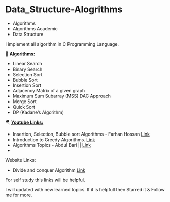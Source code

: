 # Data_Structure-Alogrithms

- Algorithms
- Algorithms Academic
- Data Structure

I implement all algorithm in C Programming Language. 

🚀 **<ins> Algorithms: </ins>**

* Linear Search
* Binary Search
* Selection Sort
* Bubble Sort
* Insertion Sort
* Adjacency Matrix of a given graph
* Maximum Sum Subarray (MSS) DAC Approach
* Merge Sort
* Quick Sort
* DP (Kadane’s Algorithm)


🪂 **<ins>Youtube Links:</ins>**
* Insertion, Selection, Bubble sort Algorithms - Farhan Hossan  [Link](https://www.youtube.com/playlist?list=PLgrAmbRAezuhDI7LqoRiDlS2eimB7zXBf)
* Introduction to Greedy Algorithms.  [Link](https://www.youtube.com/watch?v=HzeK7g8cD0Y)
* Algorithms Topics - 
Abdul Bari || [ Link ](https://www.youtube.com/playlist?list=PLDN4rrl48XKpZkf03iYFl-O29szjTrs_O)
* 

Website Links:
* Divide and conquer Algorithm [Link](https://www.programiz.com/dsa/divide-and-conquer)

For self study this links will be helpful. 

I will updated with new learned topics. If it is helpfull then Starred it & Follow me for more. 
